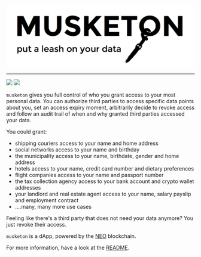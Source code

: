 ![](https://raw.githubusercontent.com/musketon/musketon/master/docs/res/musketon.png)

<hr />

[![](https://img.shields.io/github/release/musketon/musketon.svg?style=flat)](https://github.com/musketon/musketon/releases)
[![](https://img.shields.io/badge/discord-@florisvdg-blue.svg?style=flat)](https://discord.gg/DtzSb2Z)

`musketon` gives you full control of who you grant access to your most personal data. You can authorize third parties to access specific data points about you, set an access expiry moment, arbitrarily decide to revoke access and follow an audit trail of when and why granted third parties accessed your data. 

You could grant:

* shipping couriers access to your name and home address
* social networks access to your name and birthday
* the municipality access to your name, birthdate, gender and home address
* hotels access to your name, credit card number and dietary preferences
* flight companies access to your name and passport number
* the tax collection agency access to your bank account and crypto wallet addresses
* your landlord and real estate agent access to your name, salary payslip and employment contract
* ....many, many more use cases

Feeling like there's a third party that does not need your data anymore? You just revoke their access.

`musketon` is a dApp, powered by the [NEO](https://neo.org/) blockchain. 

For more information, have a look at the [README](https://github.com/musketon/musketon).
